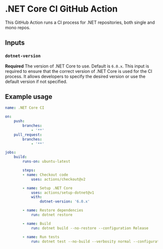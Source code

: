 
# .NET Core CI GitHub Action

This GitHub Action runs a CI process for .NET repositories, both single and mono repos.

## Inputs

### `dotnet-version`

**Required** The version of .NET Core to use. Default is `6.0.x`. This input is required to ensure that the correct version of .NET Core is used for the CI process. It allows developers to specify the desired version or use the default version if not specified.

## Example usage

```yaml
name: .NET Core CI

on:
    push:
        branches: 
            - '**'
    pull_request:
        branches: 
            - '**'

jobs:
    build:
        runs-on: ubuntu-latest

        steps:
        - name: Checkout code
            uses: actions/checkout@v2

        - name: Setup .NET Core
            uses: actions/setup-dotnet@v1
            with:
                dotnet-version: '6.0.x'

        - name: Restore dependencies
            run: dotnet restore

        - name: Build
            run: dotnet build --no-restore --configuration Release

        - name: Run tests
            run: dotnet test --no-build --verbosity normal --configuration Release
```
